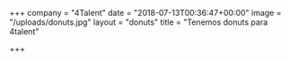 +++
company = "4Talent"
date = "2018-07-13T00:36:47+00:00"
image = "/uploads/donuts.jpg"
layout = "donuts"
title = "Tenemos donuts para 4talent"

+++
